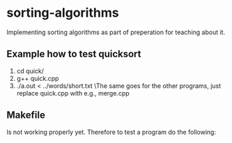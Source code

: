 # sorting-algorithms
Implementing sorting algorithms as part of preperation for teaching about it.  

## Example how to test quicksort
  1. cd quick/
  2. g++ quick.cpp
  3. ./a.out < ../words/short.txt \The same goes for the other programs, just replace quick.cpp with e.g., merge.cpp

## Makefile
Is not working properly yet. Therefore to test a program do the following:

